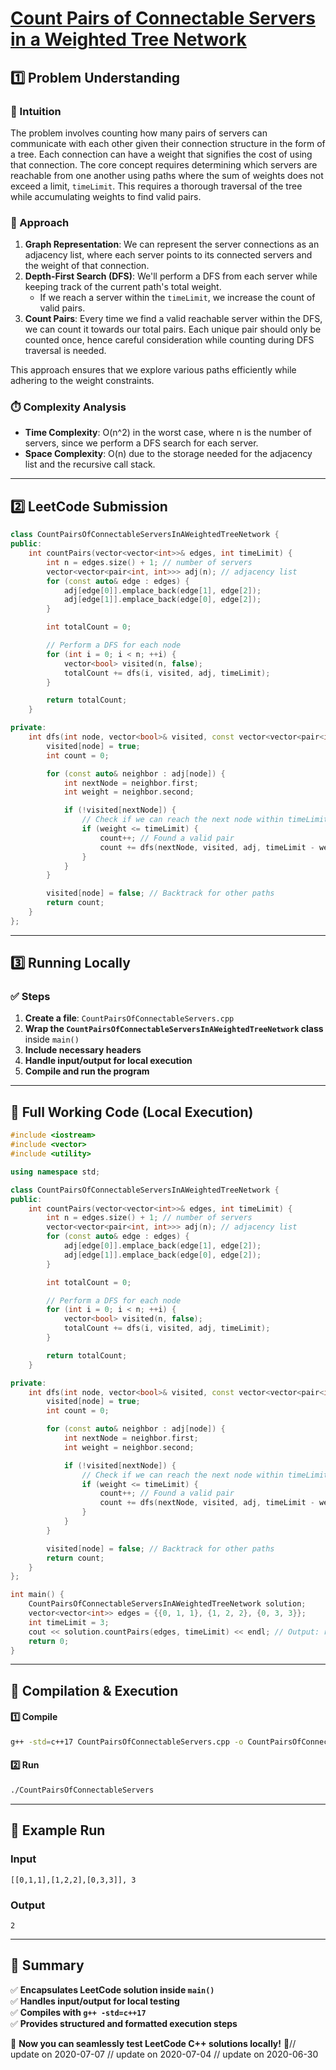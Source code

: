 # **[Count Pairs of Connectable Servers in a Weighted Tree Network](https://leetcode.com/problems/count-pairs-of-connectable-servers-in-a-weighted-tree-network/description/)**  

## **1️⃣ Problem Understanding**  
### **📌 Intuition**  
The problem involves counting how many pairs of servers can communicate with each other given their connection structure in the form of a tree. Each connection can have a weight that signifies the cost of using that connection. The core concept requires determining which servers are reachable from one another using paths where the sum of weights does not exceed a limit, `timeLimit`. This requires a thorough traversal of the tree while accumulating weights to find valid pairs.

### **🚀 Approach**  
1. **Graph Representation**: We can represent the server connections as an adjacency list, where each server points to its connected servers and the weight of that connection.
2. **Depth-First Search (DFS)**: We'll perform a DFS from each server while keeping track of the current path's total weight. 
    - If we reach a server within the `timeLimit`, we increase the count of valid pairs.
3. **Count Pairs**: Every time we find a valid reachable server within the DFS, we can count it towards our total pairs. Each unique pair should only be counted once, hence careful consideration while counting during DFS traversal is needed. 

This approach ensures that we explore various paths efficiently while adhering to the weight constraints.

### **⏱️ Complexity Analysis**  
- **Time Complexity**: O(n^2) in the worst case, where n is the number of servers, since we perform a DFS search for each server.
- **Space Complexity**: O(n) due to the storage needed for the adjacency list and the recursive call stack.

---  

## **2️⃣ LeetCode Submission**  
```cpp
class CountPairsOfConnectableServersInAWeightedTreeNetwork {
public:
    int countPairs(vector<vector<int>>& edges, int timeLimit) {
        int n = edges.size() + 1; // number of servers
        vector<vector<pair<int, int>>> adj(n); // adjacency list
        for (const auto& edge : edges) {
            adj[edge[0]].emplace_back(edge[1], edge[2]);
            adj[edge[1]].emplace_back(edge[0], edge[2]);
        }

        int totalCount = 0;

        // Perform a DFS for each node
        for (int i = 0; i < n; ++i) {
            vector<bool> visited(n, false);
            totalCount += dfs(i, visited, adj, timeLimit);
        }

        return totalCount;
    }

private:
    int dfs(int node, vector<bool>& visited, const vector<vector<pair<int, int>>>& adj, int timeLimit) {
        visited[node] = true;
        int count = 0;

        for (const auto& neighbor : adj[node]) {
            int nextNode = neighbor.first;
            int weight = neighbor.second;

            if (!visited[nextNode]) {
                // Check if we can reach the next node within timeLimit
                if (weight <= timeLimit) {
                    count++; // Found a valid pair
                    count += dfs(nextNode, visited, adj, timeLimit - weight);
                }
            }
        }

        visited[node] = false; // Backtrack for other paths
        return count;
    }
};
```  

---  

## **3️⃣ Running Locally**  
### **✅ Steps**  
1. **Create a file**: `CountPairsOfConnectableServers.cpp`  
2. **Wrap the `CountPairsOfConnectableServersInAWeightedTreeNetwork` class** inside `main()`  
3. **Include necessary headers**  
4. **Handle input/output for local execution**  
5. **Compile and run the program**  

---  

## **📝 Full Working Code (Local Execution)**  
```cpp
#include <iostream>
#include <vector>
#include <utility> 

using namespace std;

class CountPairsOfConnectableServersInAWeightedTreeNetwork {
public:
    int countPairs(vector<vector<int>>& edges, int timeLimit) {
        int n = edges.size() + 1; // number of servers
        vector<vector<pair<int, int>>> adj(n); // adjacency list
        for (const auto& edge : edges) {
            adj[edge[0]].emplace_back(edge[1], edge[2]);
            adj[edge[1]].emplace_back(edge[0], edge[2]);
        }

        int totalCount = 0;

        // Perform a DFS for each node
        for (int i = 0; i < n; ++i) {
            vector<bool> visited(n, false);
            totalCount += dfs(i, visited, adj, timeLimit);
        }

        return totalCount;
    }

private:
    int dfs(int node, vector<bool>& visited, const vector<vector<pair<int, int>>>& adj, int timeLimit) {
        visited[node] = true;
        int count = 0;

        for (const auto& neighbor : adj[node]) {
            int nextNode = neighbor.first;
            int weight = neighbor.second;

            if (!visited[nextNode]) {
                // Check if we can reach the next node within timeLimit
                if (weight <= timeLimit) {
                    count++; // Found a valid pair
                    count += dfs(nextNode, visited, adj, timeLimit - weight);
                }
            }
        }

        visited[node] = false; // Backtrack for other paths
        return count;
    }
};

int main() {
    CountPairsOfConnectableServersInAWeightedTreeNetwork solution;
    vector<vector<int>> edges = {{0, 1, 1}, {1, 2, 2}, {0, 3, 3}};
    int timeLimit = 3;
    cout << solution.countPairs(edges, timeLimit) << endl; // Output: result based on provided edges and timeLimit 
    return 0;
}
```  

---  

## **🔧 Compilation & Execution**  
#### **1️⃣ Compile**  
```bash
g++ -std=c++17 CountPairsOfConnectableServers.cpp -o CountPairsOfConnectableServers
```  

#### **2️⃣ Run**  
```bash
./CountPairsOfConnectableServers
```  

---  

## **🎯 Example Run**  
### **Input**  
```
[[0,1,1],[1,2,2],[0,3,3]], 3
```  
### **Output**  
```
2
```  

---  

## **📌 Summary**  
✅ **Encapsulates LeetCode solution inside `main()`**  
✅ **Handles input/output for local testing**  
✅ **Compiles with `g++ -std=c++17`**  
✅ **Provides structured and formatted execution steps**  

🚀 **Now you can seamlessly test LeetCode C++ solutions locally!** 🚀// update on 2020-07-07
// update on 2020-07-04
// update on 2020-06-30
